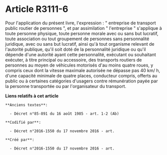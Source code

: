 # Article R3111-6

Pour l'application du présent livre, l'expression : " entreprise de transport public routier de personnes ", et par
assimilation " l'entreprise " s'applique à toute personne physique, toute personne morale avec ou sans but lucratif, toute
association ou tout groupement de personnes sans personnalité juridique, avec ou sans but lucratif, ainsi qu'à tout organisme
relevant de l'autorité publique, qu'il soit doté de la personnalité juridique ou qu'il dépende d'une autorité ayant cette
personnalité, exécutant ou souhaitant exécuter, à titre principal ou accessoire, des transports routiers de personnes au
moyen de véhicules motorisés d'au moins quatre roues, y compris ceux dont la vitesse maximale autorisée ne dépasse pas 40 km/
h, d'une capacité minimale de quatre places, conducteur compris, offerts au public ou à certaines catégories d'usagers contre
rémunération payée par la personne transportée ou par l'organisateur du transport.

**Liens relatifs à cet article**

	**Anciens textes**:

	  - Décret n°85-891 du 16 août 1985 - art. 1-2 (Ab)

	**Codifié par**:

	  - Décret n°2016-1550 du 17 novembre 2016 - art.

	**Créé par**:

	  - Décret n°2016-1550 du 17 novembre 2016 - art.
